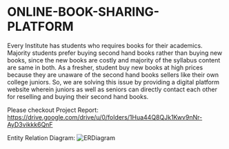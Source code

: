 # ONLINE-BOOK-SHARING-PLATFORM

Every Institute has students who requires books for their academics. 
Majority students prefer buying second hand books rather than buying new books, since the new books are costly and majority of the syllabus content are same in both. As a fresher, student buy new books at high prices because they are unaware of the second hand books sellers like their own college juniors. So, we are solving this issue by providing a digital platform website wherein juniors as well as seniors can directly contact each other for reselling and buying their second hand books.

Please checkout Project Report: https://drive.google.com/drive/u/0/folders/1Hua44Q8QJk1Kwv9nNr-AyD3vikkk6QnF

Entity Relation Diagram: 
![ERDiagram](https://user-images.githubusercontent.com/55108788/102488931-c5a10880-4092-11eb-9c85-4d402a440b9a.png)
